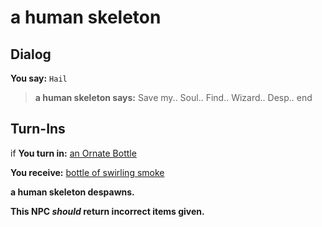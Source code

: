 # a human skeleton

## Dialog

**You say:** `Hail`



>**a human skeleton says:** Save my.. Soul.. Find.. Wizard.. Desp..
end

## Turn-Ins





if **You turn in:** [an Ornate Bottle](/item/12964)


 **You receive:**  [bottle of swirling smoke](/item/12967) 


**a human skeleton despawns.**

**This NPC *should* return incorrect items given.**





